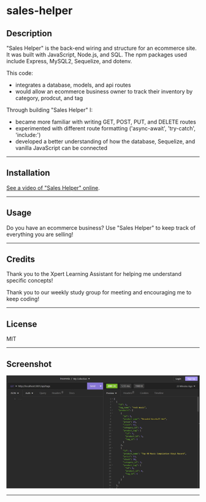 # sales-helper

## Description

"Sales Helper" is the back-end wiring and structure for an ecommerce site. It was built with JavaScript, Node.js, and SQL. The npm packages used include Express, MySQL2, Sequelize, and dotenv.

This code:

- integrates a database, models, and api routes
- would allow an ecommerce business owner to track their inventory by category, prodcut, and tag

Through building "Sales Helper" I:

- became more familiar with writing GET, POST, PUT, and DELETE routes
- experimented with different route formatting ('async-await', 'try-catch', 'include:')
- developed a better understanding of how the database, Sequelize, and vanilla JavaScript can be connected

---

## Installation

 [See a video of "Sales Helper" online](https://drive.google.com/file/d/130cLaT_ZpZVA7nvcXlsXHbobOwpwdfUr/view?usp=sharing). 

---

## Usage

Do you have an ecommerce business? Use "Sales Helper" to keep track of everything you are selling!

---

## Credits

Thank you to the Xpert Learning Assistant for helping me understand specific concepts!

Thank you to our weekly study group for meeting and encouraging me to keep coding!

---

## License

MIT

---

## Screenshot

!["Sales Helper" image](/Assets/sales-helper-apit-tags.jpg)

---
